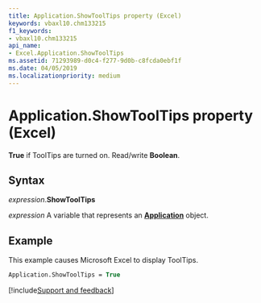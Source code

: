```yaml
---
title: Application.ShowToolTips property (Excel)
keywords: vbaxl10.chm133215
f1_keywords:
- vbaxl10.chm133215
api_name:
- Excel.Application.ShowToolTips
ms.assetid: 71293989-d0c4-f277-9d0b-c8fcda0ebf1f
ms.date: 04/05/2019
ms.localizationpriority: medium
---
```



# Application.ShowToolTips property (Excel)

**True** if ToolTips are turned on. Read/write **Boolean**.


## Syntax

_expression_.**ShowToolTips**

_expression_ A variable that represents an **[Application](Excel.Application(object).md)** object.


## Example

This example causes Microsoft Excel to display ToolTips.

```vb
Application.ShowToolTips = True
```




[!include[Support and feedback](~/includes/feedback-boilerplate.md)]